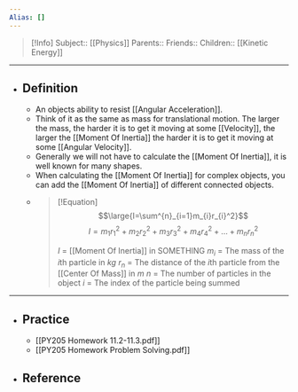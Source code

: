 ```yaml
---
Alias: []
---
```

> [!Info]
> Subject:: [[Physics]]
> Parents:: 
> Friends:: 
> Children:: [[Kinetic Energy]]
---
- ## Definition
	- An objects ability to resist [[Angular Acceleration]].
	- Think of it as the same as mass for translational motion. The larger the mass, the harder it is to get it moving at some [[Velocity]], the larger the [[Moment Of Inertia]] the harder it is to get it moving at some [[Angular Velocity]].
	- Generally we will not have to calculate the [[Moment Of Inertia]], it is well known for many shapes.
	- When calculating the [[Moment Of Inertia]] for complex objects, you can add the [[Moment Of Inertia]] of different connected objects.
	- > [!Equation]
	  > $$\large{I=\sum^{n}_{i=1}m_{i}r_{i}^2}$$
	  > $$I=m_{1}r_{1}^2+m_{2}r_{2}^2+m_{3}r_{3}^2+m_{4}r_{4}^2+\dots+m_{n}r_{n}^2$$
	  > 
	  > $I$ = [[Moment Of Inertia]] in SOMETHING
	  > $m_{i}$ = The mass of the $i$th particle in $kg$
	  > $r_{n}$ = The distance of the $i$th particle from the [[Center Of Mass]] in $m$
	  > $n$ = The number of particles in the object
	  > $i$ = The index of the particle being summed
---
- ## Practice
	- [[PY205 Homework 11.2-11.3.pdf]]
	- [[PY205 Homework Problem Solving.pdf]]
- ## Reference